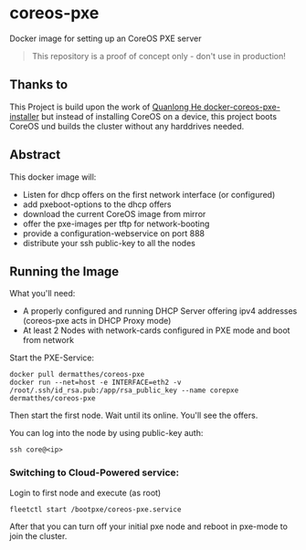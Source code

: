 # coreos-pxe
Docker image for setting up an CoreOS PXE server 

> This repository is a proof of concept only - don't use in production!
>

## Thanks to

This Project is build upon the work of [Quanlong He docker-coreos-pxe-installer](https://github.com/cybertk/docker-coreos-pxe-installer) 
but instead of installing CoreOS on a device, this project boots
CoreOS und builds the cluster without any harddrives needed.


## Abstract

This docker image will:

- Listen for dhcp offers on the first network interface (or configured)
- add pxeboot-options to the dhcp offers
- download the current CoreOS image from mirror
- offer the pxe-images per tftp for network-booting
- provide a configuration-webservice on port 888
- distribute your ssh public-key to all the nodes


## Running the Image

What you'll need:

- A properly configured and running DHCP Server offering ipv4 addresses (coreos-pxe acts in DHCP Proxy mode)
- At least 2 Nodes with network-cards configured in PXE mode and boot from network

Start the PXE-Service:

```
docker pull dermatthes/coreos-pxe
docker run --net=host -e INTERFACE=eth2 -v /root/.ssh/id_rsa.pub:/app/rsa_public_key --name corepxe dermatthes/coreos-pxe
```

Then start the first node. Wait until its online. You'll see the 
offers. 

You can log into the node by using public-key auth:

```
ssh core@<ip>
```


### Switching to Cloud-Powered service:

Login to first node and execute (as root)

```
fleetctl start /bootpxe/coreos-pxe.service
```

After that you can turn off your initial pxe node and reboot in pxe-mode
to join the cluster.

